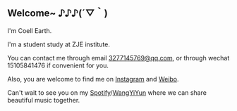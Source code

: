 ## Welcome~  ♪♪♪\(´▽｀)

I'm Coell Earth.


I'm a student study at ZJE institute.


You can contact me through email 3277145769@qq.com, or through wechat 15105841476 if convenient for you.


Also, you are welcome to find me on [Instagram](https://www.instagram.com/coell_for_sure/) and [Weibo](https://m.weibo.cn/profile/7844705992).


Can't wait to see you on my [Spotify](https://open.spotify.com/user/31pxxmordjt2vbeimr54tfqlo4oe?si=aOFnJtBRRWiVc6XUIhytiA)/[WangYiYun](https://y.music.163.com/m/user?id=1518815439&dlt=0846&app_version=9.0.25) where we can share beautiful music together.

